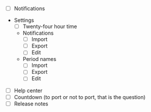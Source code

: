 - [ ] Notifications
- Settings
  - [ ] Twenty-four hour time
  - Notifications
    - [ ] Import
    - [ ] Export
    - [ ] Edit
  - Period names
    - [ ] Import
    - [ ] Export
    - [ ] Edit
- [ ] Help center
- [ ] Countdown (to port or not to port, that is the question)
- [ ] Release notes